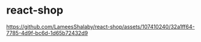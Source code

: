 # react-shop

https://github.com/LameesShalaby/react-shop/assets/107410240/32a1ff64-7785-4d9f-bc6d-1d65b72432d9

